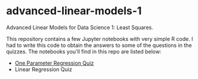 advanced-linear-models-1
========================


Advanced Linear Models for Data Science 1: Least Squares.


This repository contains a few Jupyter notebooks with very simple R code. I had
to write this code to obtain the answers to some of the questions in the
quizzes. The notebooks you'll find in this repo are listed below:


* [One Parameter Regression Quiz](https://github.com/mwoitek/advanced-linear-models-1/blob/master/one_parameter_regression_quiz.ipynb)
* Linear Regression Quiz
